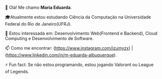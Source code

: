 👋 Olá! Me chamo <strong>Maria Eduarda</strong>.

🎓Atualmente estou estudando Ciência da Computação na Universidade Federal do Rio de Janeiro(UFRJ).

🌱 Estou interessada em: Desenvolvimento Web(Frontend e Backend), Cloud Computing e Desenvolvimento de Software.

📫 Como me encontrar: (https://www.instagram.com/izumyzx) | 
(https://www.linkedin.com/in/m-eduarda-albuquerque).

⚡️ Fun fact: Se não estou programando, estou jogando Valorant ou League of Legends.

